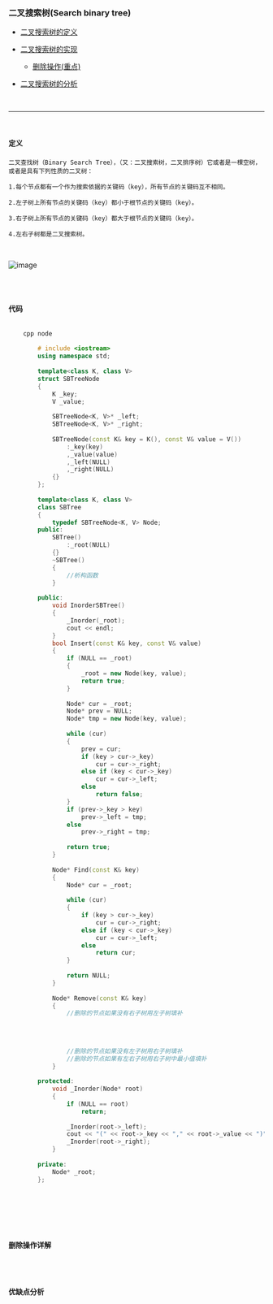 ### 二叉搜索树(Search binary tree)

* [二叉搜索树的定义](#定义)

* [二叉搜索树的实现](#代码)
	* [删除操作(重点)](#删除操作详解)
	
* [二叉搜索树的分析](#优缺点分析)

<br>

-----------------------------------------------------


<br>

#### 定义

	二叉查找树（Binary Search Tree），（又：二叉搜索树，二叉排序树）它或者是一棵空树，或者是具有下列性质的二叉树：
	
	1.每个节点都有一个作为搜索依据的关键码（key），所有节点的关键码互不相同。
	
	2.左子树上所有节点的关键码（key）都小于根节点的关键码（key）。
	
	3.右子树上所有节点的关键码（key）都大于根节点的关键码（key）。
	
	4.左右子树都是二叉搜索树。
	
	
<br>

![image](http://hbimg.b0.upaiyun.com/50d3648f3025ccc8296df231d2361dc712a1b9b8d802-tEOr9s_fw658)


<br>
<br>

#### 代码

```cpp

	cpp node
	
		# include <iostream>
		using namespace std;
		
		template<class K, class V>
		struct SBTreeNode
		{
			K _key;
			V _value;
		
			SBTreeNode<K, V>* _left;
			SBTreeNode<K, V>* _right;
		
			SBTreeNode(const K& key = K(), const V& value = V())
				:_key(key)
				,_value(value)
				,_left(NULL)
				,_right(NULL)
			{}
		};
		
		template<class K, class V>
		class SBTree
		{
			typedef SBTreeNode<K, V> Node;
		public:
			SBTree()
				:_root(NULL)
			{}
			~SBTree()
			{
				//析构函数
			}
		
		public:
			void InorderSBTree()
			{
				_Inorder(_root);
				cout << endl;
			}
			bool Insert(const K& key, const V& value)
			{
				if (NULL == _root)
				{
					_root = new Node(key, value);
					return true;
				}
		
				Node* cur = _root;
				Node* prev = NULL;
				Node* tmp = new Node(key, value);
		
				while (cur)
				{	
					prev = cur;
					if (key > cur->_key)
						cur = cur->_right;
					else if (key < cur->_key)
						cur = cur->_left;
					else
						return false;
				}
				if (prev->_key > key)
					prev->_left = tmp;
				else
					prev->_right = tmp;
		
				return true;
			}
		
			Node* Find(const K& key)
			{
				Node* cur = _root;
		
				while (cur)
				{
					if (key > cur->_key)
						cur = cur->_right;
					else if (key < cur->_key)
						cur = cur->_left;
					else
						return cur;
				}
		
				return NULL;
			}
		
			Node* Remove(const K& key)
			{
				//删除的节点如果没有右子树用左子树填补
		
		
		
		
				//删除的节点如果没有左子树用右子树填补
				//删除的节点如果有左右子树用右子树中最小值填补
			}
		
		protected:
			void _Inorder(Node* root)
			{
				if (NULL == root)
					return;
		
				_Inorder(root->_left);
				cout << "(" << root->_key << "," << root->_value << ")" << " ";
				_Inorder(root->_right);
			}
		
		private:
			Node* _root;
		};
	
	
	
	
```

<br>

#### 删除操作详解







<br>
<br>

#### 优缺点分析













